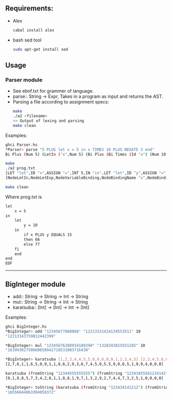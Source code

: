 ## Requirements:

- Alex
  ```bash
  cabal install alex
  ```
- bash sed tool
  ```bash
  sudo apt-get install sed
  ```

## Usage

### Parser module

- See ebnf.txt for grammer of language.
- parse:: String -> Expr, Takes in a program as input and returns the AST.
- Parsing a file according to assignment specs:
  ```bash
  make
  ./a2 <filename>
  >> Output of lexing and parsing
  make clean
  ```

Examples:

```bash
ghci Parser.hs
*Parser> parse "5 PLUS let x = 5 in x TIMES 10 PLUS NEGATE 3 end"
Bi Plus (Num 5) (LetIn ("x",Num 5) (Bi Plus (Bi Times (Id "x") (Num 10)) (Uni Negate (Num 3))))
```

```bash
make
./a2 prog.txt
[LET "let",ID "x",ASSIGN "=",INT 5,IN "in",LET "let",ID "y",ASSIGN "=",INT 10,IN "in",IF "if",ID "x",PLUS "PLUS",ID "y",EQUALS "EQUALS",INT 15,THEN "then",INT 66,ELSE "else",INT 77,FI "fi",END "end",END "end",EOF "EOF"]
[NodeLetIn,NodeLetExp,NodeVariableBinding,NodeBindingName "x",NodeBindingVal,LeafNum 5,NodeInExp,NodeLetIn,NodeLetExp,NodeVariableBinding,NodeBindingName "y",NodeBindingVal,LeafNum 10,NodeInExp,NodeIfThenElse,NodeIfExp,NodeBinOp Equals,NodeBinOp Plus,LeafVar "x",LeafVar "y",LeafNum 15,NodeThenExp,LeafNum 66,NodeElseExp,LeafNum 77]

make clean
```

Where prog.txt is

```txt
let
    x = 5
in
    let
        y = 10
    in
        if x PLUS y EQUALS 15
        then 66
        else 77
    fi
    end
end
EOF
```

---

## BigInteger module

- add:: String -> String -> Int -> String
- mul:: String -> String -> Int -> String
- karatsuba:: [Int] -> [Int] -> Int -> [Int]

Examples:

```bash
ghci BigInteger.hs
*BigInteger> add "12345677888888" "12213331414134553511" 10
"12213343759812442399"

*BigInteger> mul "12345676288934189398" "1328343815831285" 10
"16399302750660658942718531003716430"

*BigInteger> karatsuba [1,2,3,4,4,5,5,6,6,6,8,9,1,2,3,4,5] [2,3,4,5,6,6,7,7,7,8,8,8,1,9] 10
[2,7,6,1,1,6,5,0,9,1,1,8,6,2,9,3,6,7,4,5,0,5,5,9,0,8,5,1,9,9,4,0,0,0]

karatsuba (fromString "12344555555555") (fromString "12343455561234142") 10
[0,1,8,8,5,7,3,4,2,8,1,1,8,8,1,9,7,1,3,2,9,2,7,4,4,7,3,2,5,1,0,0,0,0]

*BigInteger> toString (karatsuba (fromString "123434141212") (fromString "134133431") 10)
"16556644863304058372"
```
